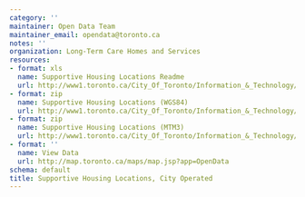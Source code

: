 ```yaml
---
category: ''
maintainer: Open Data Team
maintainer_email: opendata@toronto.ca
notes: ''
organization: Long-Term Care Homes and Services
resources:
- format: xls
  name: Supportive Housing Locations Readme
  url: http://www1.toronto.ca/City_Of_Toronto/Information_&_Technology/Open_Data/Data_Sets/Assets/Files/SupportiveHousingLocationsReadme.xls
- format: zip
  name: Supportive Housing Locations (WGS84)
  url: http://www1.toronto.ca/City_Of_Toronto/Information_&_Technology/Open_Data/Data_Sets/Assets/Files/supportiveHousingLocationsWGS84.zip
- format: zip
  name: Supportive Housing Locations (MTM3)
  url: http://www1.toronto.ca/City_Of_Toronto/Information_&_Technology/Open_Data/Data_Sets/Assets/Files/supportiveHousingLocationsMTM3.zip
- format: ''
  name: View Data
  url: http://map.toronto.ca/maps/map.jsp?app=OpenData
schema: default
title: Supportive Housing Locations, City Operated
---
```

